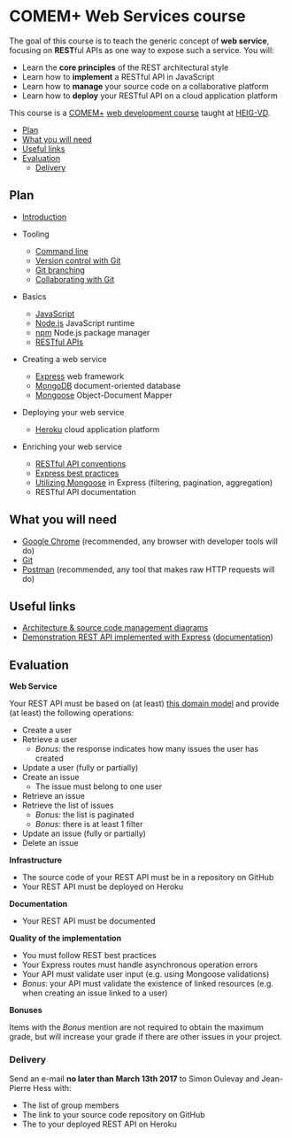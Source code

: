 # COMEM+ Web Services course

The goal of this course is to teach the generic concept of **web service**, focusing on **REST**ful APIs as one way to expose such a service.
You will:

* Learn the **core principles** of the REST architectural style
* Learn how to **implement** a RESTful API in JavaScript
* Learn how to **manage** your source code on a collaborative platform
* Learn how to **deploy** your RESTful API on a cloud application platform

This course is a [COMEM+][comem] [web development course][comem-webdev] taught at [HEIG-VD][heig].

<!-- START doctoc generated TOC please keep comment here to allow auto update -->
<!-- DON'T EDIT THIS SECTION, INSTEAD RE-RUN doctoc TO UPDATE -->


- [Plan](#plan)
- [What you will need](#what-you-will-need)
- [Useful links](#useful-links)
- [Evaluation](#evaluation)
  - [Delivery](#delivery)

<!-- END doctoc generated TOC please keep comment here to allow auto update -->



## Plan

* [Introduction](https://mediacomem.github.io/comem-webdev-docs/2017/subjects/webserv-course?home=MediaComem%2Fcomem-webserv%23readme)

* Tooling
  * [Command line](https://mediacomem.github.io/comem-webdev-docs/2017/subjects/cli?home=MediaComem%2Fcomem-webserv%23readme)
  * [Version control with Git](https://mediacomem.github.io/comem-webdev-docs/2017/subjects/git?home=MediaComem%2Fcomem-webserv%23readme)
  * [Git branching](https://mediacomem.github.io/comem-webdev-docs/2017/subjects/git-branching?home=MediaComem%2Fcomem-webserv%23readme)
  * [Collaborating with Git](https://mediacomem.github.io/comem-webdev-docs/2017/subjects/git-collaborating?home=MediaComem%2Fcomem-webserv%23readme)

* Basics
  * [JavaScript](https://mediacomem.github.io/comem-webdev-docs/2017/subjects/js?home=MediaComem%2Fcomem-webserv%23readme)
  * [Node.js](https://mediacomem.github.io/comem-webdev-docs/2017/subjects/node?home=MediaComem%2Fcomem-webserv%23readme) JavaScript runtime
  * [npm](https://mediacomem.github.io/comem-webdev-docs/2017/subjects/npm?home=MediaComem%2Fcomem-webserv%23readme) Node.js package manager
  * [RESTful APIs](https://mediacomem.github.io/comem-webdev-docs/2017/subjects/rest?home=MediaComem%2Fcomem-webserv%23readme)

* Creating a web service
  * [Express](https://mediacomem.github.io/comem-webdev-docs/2017/subjects/express?home=MediaComem%2Fcomem-webserv%23readme) web framework
  * [MongoDB](https://mediacomem.github.io/comem-webdev-docs/2017/subjects/mongodb?home=MediaComem%2Fcomem-webserv%23readme) document-oriented database
  * [Mongoose](https://mediacomem.github.io/comem-webdev-docs/2017/subjects/mongoose?home=MediaComem%2Fcomem-webserv%23readme) Object-Document Mapper

* Deploying your web service
  * [Heroku](https://mediacomem.github.io/comem-webdev-docs/2017/subjects/heroku?home=MediaComem%2Fcomem-webserv%23readme) cloud application platform

* Enriching your web service
  * [RESTful API conventions](https://mediacomem.github.io/comem-webdev-docs/2017/subjects/rest-conventions?home=MediaComem%2Fcomem-webserv%23readme)
  * [Express best practices](https://mediacomem.github.io/comem-webdev-docs/2017/subjects/express-best-practices?home=MediaComem%2Fcomem-webserv%23readme)
  * [Utilizing Mongoose](https://mediacomem.github.io/comem-webdev-docs/2017/subjects/express-mongoose?home=MediaComem%2Fcomem-webserv%23readme) in Express (filtering, pagination, aggregation)
  * RESTful API documentation



## What you will need

* [Google Chrome][chrome] (recommended, any browser with developer tools will do)
* [Git][git-downloads]
* [Postman][postman] (recommended, any tool that makes raw HTTP requests will do)



## Useful links

* [Architecture & source code management diagrams][diagrams]
* [Demonstration REST API implemented with Express][demo-api] ([documentation][demo-api-doc])



## Evaluation

**Web Service**

Your REST API must be based on (at least) [this domain model](DOMAIN-MODEL.md) and provide (at least) the following operations:

* Create a user
* Retrieve a user
  * *Bonus:* the response indicates how many issues the user has created
* Update a user (fully or partially)
* Create an issue
  * The issue must belong to one user
* Retrieve an issue
* Retrieve the list of issues
  * *Bonus:* the list is paginated
  * *Bonus:* there is at least 1 filter
* Update an issue (fully or partially)
* Delete an issue

**Infrastructure**

* The source code of your REST API must be in a repository on GitHub
* Your REST API must be deployed on Heroku

**Documentation**

* Your REST API must be documented

**Quality of the implementation**

* You must follow REST best practices
* Your Express routes must handle asynchronous operation errors
* Your API must validate user input (e.g. using Mongoose validations)
* *Bonus*: your API must validate the existence of linked resources (e.g. when creating an issue linked to a user)

**Bonuses**

Items with the *Bonus* mention are not required to obtain the maximum grade,
but will increase your grade if there are other issues in your project.

### Delivery

Send an e-mail **no later than March 13th 2017** to Simon Oulevay and Jean-Pierre Hess with:

* The list of group members
* The link to your source code repository on GitHub
* The to your deployed REST API on Heroku



[chrome]: https://www.google.com/chrome/
[comem]: http://www.heig-vd.ch/comem
[comem-webdev]: https://github.com/MediaComem/comem-webdev
[demo-api]: https://github.com/MediaComem/comem-webdev-express-rest-demo
[demo-api-doc]: https://mediacomem.github.io/comem-webdev-express-rest-demo/
[diagrams]: diagrams.pdf
[git-downloads]: https://git-scm.com/downloads
[heig]: http://www.heig-vd.ch
[postman]: https://www.getpostman.com
